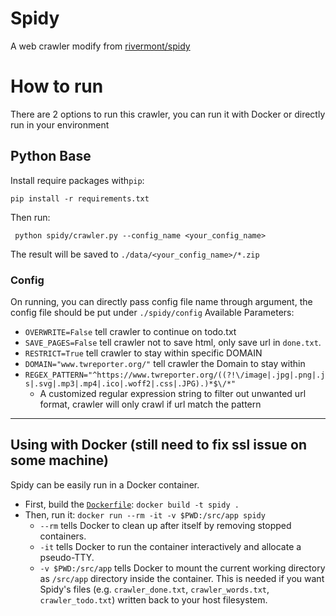 # Spidy
A web crawler modify from [rivermont/spidy](https://github.com/rivermont/spidy)

# How to run
There are 2 options to run this crawler, you can run it with Docker or directly run in your environment

## Python Base
Install require packages with`pip`:

    pip install -r requirements.txt

Then run:
```
 python spidy/crawler.py --config_name <your_config_name>
```
The result will be saved to `./data/<your_config_name>/*.zip`

### Config
On running, you can directly pass config file name through argument, the config file should be put under `./spidy/config`
Available Parameters:
- `OVERWRITE=False` tell crawler to continue on todo.txt
- `SAVE_PAGES=False` tell crawler not to save html, only save url in `done.txt`.
- `RESTRICT=True` tell crawler to stay within specific DOMAIN
- `DOMAIN="www.twreporter.org/"` tell crawler the Domain to stay within
- `REGEX_PATTERN="^https://www.twreporter.org/((?!\/image|.jpg|.png|.js|.svg|.mp3|.mp4|.ico|.woff2|.css|.JPG).)*$\/*"`
  - A customized regular expression string to filter out unwanted url format, crawler will only crawl if url match the pattern

---

## Using with Docker (still need to fix ssl issue on some machine)
Spidy can be easily run in a Docker container.<br>

- First, build the [`Dockerfile`](dockerfile): `docker build -t spidy .`
- Then, run it: `docker run --rm -it -v $PWD:/src/app spidy`
  - `--rm` tells Docker to clean up after itself by removing stopped containers.
  - `-it` tells Docker to run the container interactively and allocate a pseudo-TTY.
  - `-v $PWD:/src/app` tells Docker to mount the current working directory as `/src/app` directory inside the container. This is needed if you want Spidy's files (e.g. `crawler_done.txt`, `crawler_words.txt`, `crawler_todo.txt`) written back to your host filesystem.
